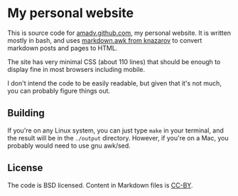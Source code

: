 # My personal website

This is source code for [amadv.github.com](https://amadv.github.io), my personal website.
It is written mostly in bash, and uses [markdown.awk from knazarov](https://git.knazarov.com/knazarov/markdown.awk) to convert
markdown posts and pages to HTML.

The site has very minimal CSS (about 110 lines) that should be enough to display fine in most browsers
including mobile.

I don't intend the code to be easily readable, but given that it's not much, you can probably figure
things out.

## Building

If you're on any Linux system, you can just type `make` in your terminal, and the result will be in the
`./output` directory. However, if you're on a Mac, you probably would need to use gnu awk/sed.


## License

The code is BSD licensed.
Content in Markdown files is [CC-BY](https://creativecommons.org/licenses/by-sa/4.0/).
